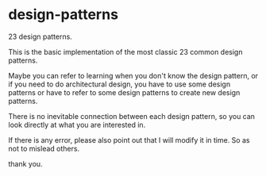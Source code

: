 # design-patterns

23 design patterns.


This is the basic implementation of the most classic 23 common design patterns. 

Maybe you can refer to learning when you don't know the design pattern, or if you need to do architectural design, you have to use some design patterns or have to refer to some design patterns to create new design patterns.

There is no inevitable connection between each design pattern, so you can look directly at what you are interested in. 

If there is any error, please also point out that I will modify it in time. So as not to mislead others.

thank you. 
